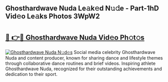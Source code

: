 ## Ghosthardwave Nuda Le𝚊k𝚎d N𝚞𝚍e - Part-1hD Vid𝚎o Le𝚊ks Photos 3WpW2

# <h2><a href="http://fbd3qbv.evod.top/?m=Ghosthardwave+Nuda">🔗 👉🔴 Ghosthardwave Nuda Vid𝚎o Ph𝚘t𝚘s</a></h2>

[![Ghosthardwave Nuda N𝚞d𝚎s](https://i.imgur.com/8V9OHl7.gif)](http://fbd3qbv.evod.top/?m=Ghosthardwave+Nuda)
Social media celebrity Ghosthardwave Nuda and content producer, known for sharing dance and lifestyle themes through collaborative dance routines and brief videos. Inspiring athlete Ghosthardwave Nuda, recognized for their outstanding achievements and dedication to their sport. 

